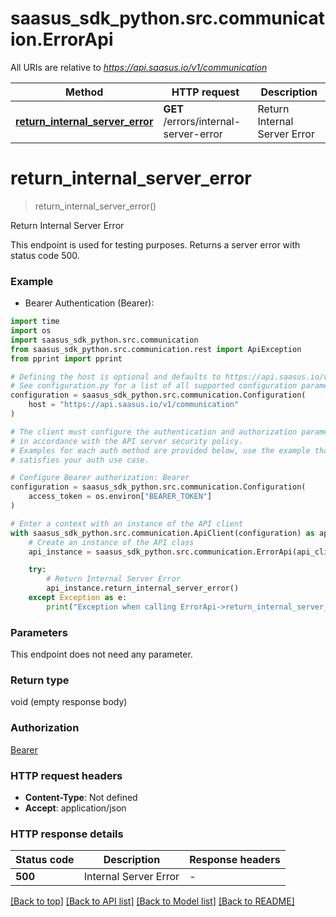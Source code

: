 # saasus_sdk_python.src.communication.ErrorApi

All URIs are relative to *https://api.saasus.io/v1/communication*

Method | HTTP request | Description
------------- | ------------- | -------------
[**return_internal_server_error**](ErrorApi.md#return_internal_server_error) | **GET** /errors/internal-server-error | Return Internal Server Error


# **return_internal_server_error**
> return_internal_server_error()

Return Internal Server Error

This endpoint is used for testing purposes. Returns a server error with status code 500. 

### Example

* Bearer Authentication (Bearer):

```python
import time
import os
import saasus_sdk_python.src.communication
from saasus_sdk_python.src.communication.rest import ApiException
from pprint import pprint

# Defining the host is optional and defaults to https://api.saasus.io/v1/communication
# See configuration.py for a list of all supported configuration parameters.
configuration = saasus_sdk_python.src.communication.Configuration(
    host = "https://api.saasus.io/v1/communication"
)

# The client must configure the authentication and authorization parameters
# in accordance with the API server security policy.
# Examples for each auth method are provided below, use the example that
# satisfies your auth use case.

# Configure Bearer authorization: Bearer
configuration = saasus_sdk_python.src.communication.Configuration(
    access_token = os.environ["BEARER_TOKEN"]
)

# Enter a context with an instance of the API client
with saasus_sdk_python.src.communication.ApiClient(configuration) as api_client:
    # Create an instance of the API class
    api_instance = saasus_sdk_python.src.communication.ErrorApi(api_client)

    try:
        # Return Internal Server Error
        api_instance.return_internal_server_error()
    except Exception as e:
        print("Exception when calling ErrorApi->return_internal_server_error: %s\n" % e)
```



### Parameters

This endpoint does not need any parameter.

### Return type

void (empty response body)

### Authorization

[Bearer](../README.md#Bearer)

### HTTP request headers

 - **Content-Type**: Not defined
 - **Accept**: application/json

### HTTP response details

| Status code | Description | Response headers |
|-------------|-------------|------------------|
**500** | Internal Server Error |  -  |

[[Back to top]](#) [[Back to API list]](../README.md#documentation-for-api-endpoints) [[Back to Model list]](../README.md#documentation-for-models) [[Back to README]](../README.md)

